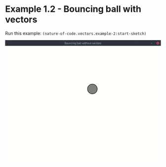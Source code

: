 # Example 1.2 - Bouncing ball with vectors

Run this example: `(nature-of-code.vectors.example-2:start-sketch)`

![Example 1.2 - Bouncing ball with vectors](screenshots/Example%201.2%20-%20Bouncing%20ball%20with%20vectors.gif)